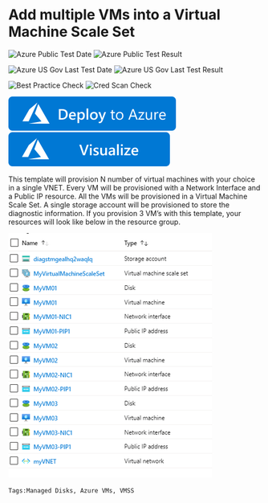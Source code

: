 # Add multiple VMs into a Virtual Machine Scale Set

![Azure Public Test Date](https://azurequickstartsservice.blob.core.windows.net/badges/201-vm-vmss-flexible-orchestration-mode/PublicLastTestDate.svg)
![Azure Public Test Result](https://azurequickstartsservice.blob.core.windows.net/badges/201-vm-vmss-flexible-orchestration-mode/PublicDeployment.svg)

![Azure US Gov Last Test Date](https://azurequickstartsservice.blob.core.windows.net/badges/201-vm-vmss-flexible-orchestration-mode/FairfaxLastTestDate.svg)
![Azure US Gov Last Test Result](https://azurequickstartsservice.blob.core.windows.net/badges/201-vm-vmss-flexible-orchestration-mode/FairfaxDeployment.svg)

![Best Practice Check](https://azurequickstartsservice.blob.core.windows.net/badges/201-vm-vmss-flexible-orchestration-mode/BestPracticeResult.svg)
![Cred Scan Check](https://azurequickstartsservice.blob.core.windows.net/badges/201-vm-vmss-flexible-orchestration-mode/CredScanResult.svg)

[![Deploy To Azure](https://raw.githubusercontent.com/Azure/azure-quickstart-templates/master/1-CONTRIBUTION-GUIDE/images/deploytoazure.svg?sanitize=true)](https://portal.azure.com/#create/Microsoft.Template/uri/https%3A%2F%2Fraw.githubusercontent.com%2FAzure%2Fazure-quickstart-templates%2Fmaster%2F201-vm-vmss-flexible-orchestration-mode%2Fazuredeploy.json)  [![Visualize](https://raw.githubusercontent.com/Azure/azure-quickstart-templates/master/1-CONTRIBUTION-GUIDE/images/visualizebutton.svg?sanitize=true)](http://armviz.io/#/?load=https%3A%2F%2Fraw.githubusercontent.com%2FAzure%2Fazure-quickstart-templates%2Fmaster%2F201-vm-vmss-flexible-orchestration-mode%2Fazuredeploy.json)
  

  

This template will provision N number of virtual machines with your choice in a single VNET. Every VM will be provisioned with a Network Interface and a Public IP resource. All the VMs will be provisioned in a Virtual Machine Scale Set. A single storage account will be provisioned to store the diagnostic information. 
If you provision 3 VM’s with this template, your resources will look like below in the resource group. 

![template resources](images/resources.png "template resource objects")

`Tags:Managed Disks, Azure VMs, VMSS`


